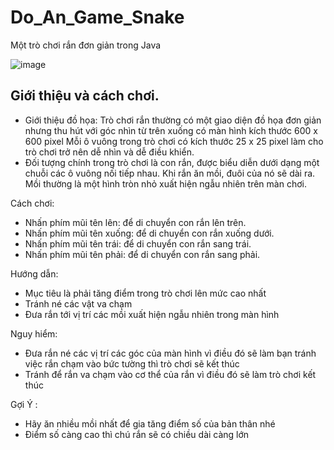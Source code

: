 # Do_An_Game_Snake
<p>Một trò chơi rắn đơn giản trong Java</p>

![image](https://github.com/Nam3630/Do_An_Game_Snake/assets/139667613/71fe1d59-a144-401b-9639-17ff0807d447)




<h2>Giới thiệu và cách chơi.</h2>

- Giới thiệu đồ họa: Trò chơi rắn thường có một giao diện đồ họa đơn giản 
nhưng thu hút với góc nhìn từ trên xuống có màn hình kích thước 600 x 600 
pixel Mỗi ô vuông trong trò chơi có kích thước 25 x 25 pixel làm cho trò 
chơi trở nên dễ nhìn và dễ điều khiển.
- Đối tượng chính trong trò chơi là con rắn, được biểu diễn dưới dạng một 
chuỗi các ô vuông nối tiếp nhau. Khi rắn ăn mồi, đuôi của nó sẽ dài ra. Mồi 
thường là một hình tròn nhỏ xuất hiện ngẫu nhiên trên màn chơi.

Cách chơi:
<ul>
  <li>Nhấn phím mũi tên lên: để di chuyển con rắn lên trên.</li>
  <li>Nhấn phím mũi tên xuống: để di chuyển con rắn xuống dưới.</li>
  <li>Nhấn phím mũi tên trái: để di chuyển con rắn sang trái.</li>
  <li>Nhấn phím mũi tên phải: để di chuyển con rắn sang phải.</li>
</ul>

Hướng dẫn: 
- Mục tiêu là phải tăng điểm trong trò chơi lên mức cao nhất
- Tránh né các vật va chạm
- Đưa rắn tới vị trí các mồi xuất hiện ngẫu nhiên trong màn hình

Nguy hiểm: 
- Đưa rắn né các vị trí các góc của màn hình vì điều đó sẽ làm bạn tránh việc
   rắn chạm vào bức tường thì trò chơi sẽ kết thúc
- Tránh để rắn va chạm vào cơ thể của rắn vì điều đó sẽ làm trò chơi kết thúc

Gợi Ý : 
- Hãy ăn nhiều mồi nhất để gia tăng điểm số của bản thân nhé
- Điểm số càng cao thì chú rắn sẽ có chiều dài càng lớn  
